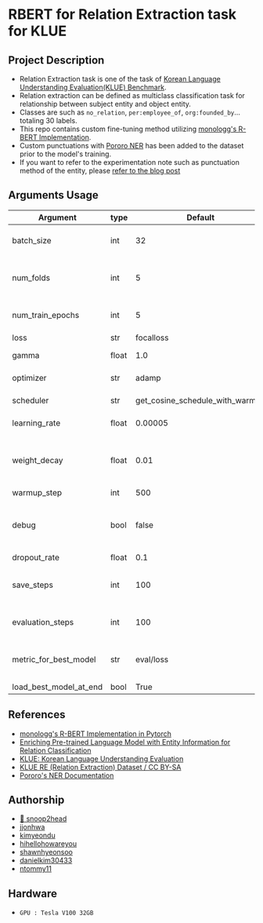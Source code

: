 # RBERT for Relation Extraction task for KLUE

## Project Description

- Relation Extraction task is one of the task of [Korean Language Understanding Evaluation(KLUE) Benchmark](https://github.com/KLUE-benchmark/KLUE). 
- Relation extraction can be defined as multiclass classification task for relationship between subject entity and object entity.
- Classes are such as `no_relation`, `per:employee_of`, `org:founded_by`... totaling 30 labels. 
- This repo contains custom fine-tuning method utilizing [monologg's R-BERT Implementation](https://github.com/monologg/R-BERT).
- Custom punctuations with [Pororo NER](https://github.com/kakaobrain/pororo/blob/master/pororo/tasks/named_entity_recognition.py) has been added to the dataset prior to the model's training.
- If you want to refer to the experimentation note such as punctuation method of the entity, please [refer to the blog post](https://snoop2head.github.io/Relation-Extraction/)


## Arguments Usage

| Argument               | type  | Default                         | Explanation                                  |
| ---------------------- | ----- | ------------------------------- | -------------------------------------------- |
| batch_size             | int   | 32                              | batch size for training and inferece                |
| num_folds              | int   | 5                               | number of fold for Stratified KFold                 |
| num_train_epochs       | int   | 5                               | number of epochs for training                                   |
| loss                   | str   | focalloss                       | loss function                                |
| gamma                  | float | 1.0                             | focalloss's gamma value                    |
| optimizer              | str   | adamp                           | optimizer for training                               |
| scheduler              | str   | get_cosine_schedule_with_warmup | learning rate scheduler           |
| learning_rate          | float | 0.00005                         | initial learning rate                        |
| weight_decay           | float | 0.01                            | Loss function's weight decay, preventing overfit |
| warmup_step            | int   | 500                             |
| debug                  | bool  | false                           | debug with CPU device for better error representation                     |
| dropout_rate           | float | 0.1                             |                                  |
| save_steps             | int   | 100                             | number of steps for saving the model                            |
| evaluation_steps       | int   | 100                             | number of step until the evaluation                         |
| metric_for_best_model  | str   | eval/loss                       | the metric for determining which is the best model                  |
| load_best_model_at_end | bool  | True                            |

## References

- [monologg's R-BERT Implementation in Pytorch](https://github.com/monologg/R-BERT)
- [Enriching Pre-trained Language Model with Entity Information for Relation Classification](https://arxiv.org/abs/1905.08284?context=cs)
- [KLUE: Korean Language Understanding Evaluation](https://github.com/KLUE-benchmark/KLUE)
- [KLUE RE (Relation Extraction) Dataset / CC BY-SA](https://github.com/KLUE-benchmark/KLUE/tree/main/klue_benchmark/klue-re-v1.1)
- [Pororo's NER Documentation](https://kakaobrain.github.io/pororo/tagging/ner.html)

## Authorship

- [🤚 snoop2head](https://github.com/snoop2head)
- [jjonhwa](https://github.com/jjonhwa)
- [kimyeondu](kimyeondu)
- [hihellohowareyou](https://github.com/hihellohowareyou)
- [shawnhyeonsoo](https://github.com/shawnhyeonsoo)
- [danielkim30433](https://github.com/danielkim30433)
- [ntommy11](https://github.com/ntommy11)

## Hardware

- `GPU : Tesla V100 32GB`
